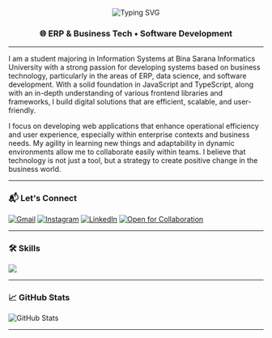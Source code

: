 <!-- Typing animation banner -->
<p align="center">
  <img src="https://readme-typing-svg.demolab.com?font=Fira+Code&weight=500&size=24&pause=1000&color=00F7FF&center=true&vCenter=true&width=800&height=60&lines=Hi%2C+I'm+Satria+Bahari!;Frontend+Developer+%7C+Business+Tech+Enthusiast;Open+for+Collaboration+%F0%9F%9A%80" alt="Typing SVG" />
</p>

<h3 align="center">🌐 ERP & Business Tech • Software Development</h3>

---

I am a student majoring in Information Systems at Bina Sarana Informatics University with a strong passion for developing systems based on business technology, particularly in the areas of ERP, data science, and software development. With a solid foundation in JavaScript and TypeScript, along with an in-depth understanding of various frontend libraries and frameworks, I build digital solutions that are efficient, scalable, and user-friendly.

I focus on developing web applications that enhance operational efficiency and user experience, especially within enterprise contexts and business needs. My agility in learning new things and adaptability in dynamic environments allow me to collaborate easily within teams. I believe that technology is not just a tool, but a strategy to create positive change in the business world.

---

### 📬 Let's Connect
[![Gmail](https://img.shields.io/badge/Gmail-d14836?style=for-the-badge&logo=gmail&logoColor=white)](mailto:arf.supriyanto22@gmail.com)
[![Instagram](https://img.shields.io/badge/Instagram-%23E4405F?style=for-the-badge&logo=instagram&logoColor=white)](https://www.instagram.com/arifsupriyanto_)
[![LinkedIn](https://img.shields.io/badge/LinkedIn-blue?style=for-the-badge&logo=linkedin&logoColor=white)](https://www.linkedin.com/in/arifsupriyanto22)
[![Open for Collaboration](https://img.shields.io/badge/Open%20for-Collaboration-32CD32?style=for-the-badge&logo=Handshake&logoColor=white)](mailto:arf.supriyanto22@gmail.com)

---

### 🛠️ Skills

<p>
  <img src="https://skillicons.dev/icons?i=html,css,bootstrap,js,php,figma,mysql,git,github,vscode,postman,flutter,rapidminer" />
</p>

---

### 📈 GitHub Stats
![GitHub Stats](https://github-readme-stats.vercel.app/api?username=arifsupriyanto22&show_icons=true&theme=tokyonight)

---

